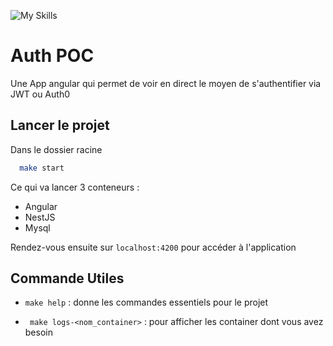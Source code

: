 ![My Skills](https://skillicons.dev/icons?i=angular,nest,mysql)


# Auth POC

Une App angular qui permet de voir en direct le moyen de s'authentifier via JWT ou Auth0


## Lancer le projet

Dans le dossier racine

```bash
  make start
```
Ce qui va lancer 3 conteneurs : 
- Angular
- NestJS
- Mysql

Rendez-vous ensuite sur `localhost:4200` pour accéder à l'application


## Commande Utiles

- ``` make help ``` : donne les commandes essentiels pour le projet

- ``` make logs-<nom_container>``` : pour afficher les container dont vous avez besoin
